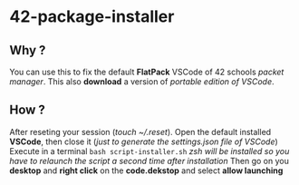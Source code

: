 # 42-package-installer

## Why ?
You can use this to fix the default **FlatPack** VSCode of 42 schools *packet manager*.
This also **download** a version of *portable edition of VSCode*.

## How ?
After reseting your session (*touch ~/.reset*).
Open the default installed **VSCode**, then close it (*just to generate the settings.json file of VSCode*)
Execute in a terminal
``` bash script-installer.sh ```
*zsh will be installed so you have to relaunch the script a second time after installation*
Then go on you **desktop** and **right click** on the **code.dekstop** and select **allow launching**
